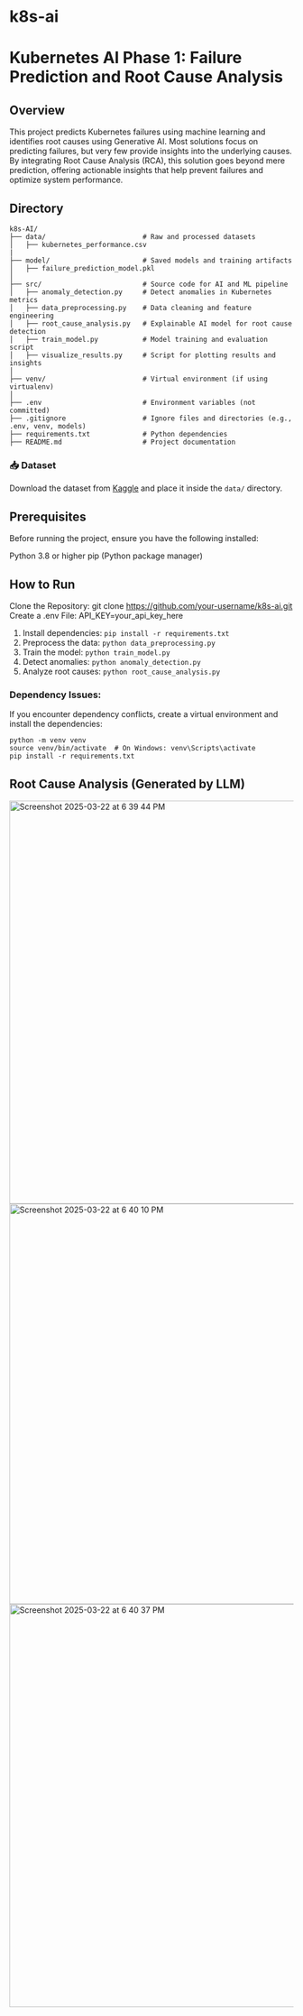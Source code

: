 # k8s-ai

# Kubernetes AI Phase 1: Failure Prediction and Root Cause Analysis

## Overview
This project predicts Kubernetes failures using machine learning and identifies root causes using Generative AI.
Most solutions focus on predicting failures, but very few provide insights into the underlying causes. By integrating Root Cause Analysis (RCA), this solution goes beyond mere prediction, offering actionable insights that help prevent failures and optimize system performance.

## Directory

```
k8s-AI/
├── data/                        # Raw and processed datasets
│   ├── kubernetes_performance.csv
|
├── model/                       # Saved models and training artifacts
│   ├── failure_prediction_model.pkl
│
├── src/                         # Source code for AI and ML pipeline
│   ├── anomaly_detection.py     # Detect anomalies in Kubernetes metrics
│   ├── data_preprocessing.py    # Data cleaning and feature engineering
│   ├── root_cause_analysis.py   # Explainable AI model for root cause detection
│   ├── train_model.py           # Model training and evaluation script
│   ├── visualize_results.py     # Script for plotting results and insights
│
├── venv/                        # Virtual environment (if using virtualenv)
│
├── .env                         # Environment variables (not committed)
├── .gitignore                   # Ignore files and directories (e.g., .env, venv, models)
├── requirements.txt             # Python dependencies
├── README.md                    # Project documentation
```

### 📥 **Dataset**  
Download the dataset from [Kaggle](https://www.kaggle.com/datasets/nickkinyae/kubernetes-resource-and-performancemetricsallocation?select=kubernetes_performance_metrics_dataset.csv) and place it inside the `data/` directory.  

## Prerequisites
Before running the project, ensure you have the following installed:

Python 3.8 or higher
pip (Python package manager)

## How to Run

Clone the Repository: git clone https://github.com/your-username/k8s-ai.git
Create a .env File: API_KEY=your_api_key_here

1. Install dependencies: `pip install -r requirements.txt`
2. Preprocess the data: `python data_preprocessing.py`
3. Train the model: `python train_model.py`
4. Detect anomalies: `python anomaly_detection.py`
5. Analyze root causes: `python root_cause_analysis.py`

### Dependency Issues:

If you encounter dependency conflicts, create a virtual environment and install the dependencies:

```
python -m venv venv
source venv/bin/activate  # On Windows: venv\Scripts\activate
pip install -r requirements.txt
```

## Root Cause Analysis (Generated by LLM)

<img width="715" alt="Screenshot 2025-03-22 at 6 39 44 PM" src="https://github.com/user-attachments/assets/f9f4ba94-9e3b-4a5f-85b1-2d401f70aac0" />

<img width="710" alt="Screenshot 2025-03-22 at 6 40 10 PM" src="https://github.com/user-attachments/assets/6e5d5ed8-1f1a-40d8-83f8-6141cb2be73d" />

<img width="715" alt="Screenshot 2025-03-22 at 6 40 37 PM" src="https://github.com/user-attachments/assets/c5756e0f-ca21-4ad0-ae67-1727c4d405b4" />





